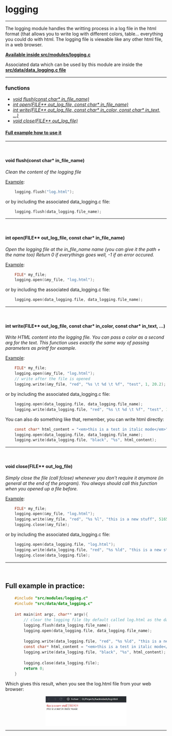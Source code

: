 # logging
----
The logging module handles the writting process in a log file in the html format (that allows you to write log with different colors, table... everything you could do with html. The logging file is viewable like any other html file, in a web browser.

**[Available inside src/modules/logging.c](https://github.com/Elkantor/hacknslash/blob/master/src/modules/logging.c)**

Associated data which can be used by this module are inside the **[src/data/data_logging.c file](https://github.com/Elkantor/hacknslash/blob/master/src/data/data_logging.c)**

---

### functions
- <em>[void flush(const char* in_file_name)](#void-flushconst-char-in_file_name)</em>
- <em>[int open(FILE** out_log_file, const char* in_file_name)](#int-openfile-out_log_file-const-char-in_file_name)</em>
- <em>[int write(FILE** out_log_file, const char* in_color, const char* in_text, ...)](#int-writefile-out_log_file-const-char-in_color-const-char-in_text-)</em>
- <em>[void close(FILE** out_log_file)](#void-closefile-out_log_file)</em>

#### [Full example how to use it](full-example-in-practice)

---
</br>

#### void flush(const char* in_file_name)

_Clean the content of the logging file_

<u>Example</u>:
```c
    logging.flush("log.html");
```
or by including the associated data_logging.c file:
```c
    logging.flush(data_logging.file_name);
```
***
</br>

#### int open(FILE** out_log_file, const char* in_file_name)

_Open the logging file at the in_file_name name (you can give it the path + the name too)_
_Return 0 if everythings goes well, -1 if an error occured._

<u>Example</u>:
```c
    FILE* my_file;
    logging.open(&my_file, "log.html");
```
or by including the associated data_logging.c file:
```c
    logging.open(data_logging.file, data_logging.file_name);
```
***
</br>

#### int write(FILE** out_log_file, const char* in_color, const char* in_text, ...)

_Write HTML content into the logging file. You can pass a color as a second arg for the text._
_This function uses exactly the same way of passing parameters as <em>printf</em> for example._

<u>Example</u>:
```c
    FILE* my_file;
    logging.open(&my_file, "log.html");
    // write after the file is opened
    logging.write(&my_file, "red", "%s \t %d \t %f", "test", 1, 20.2);
```
or by including the associated data_logging.c file:
```c
    logging.open(data_logging.file, data_logging.file_name);
    logging.write(data_logging.file, "red", "%s \t %d \t %f", "test", 1, 20.2);
```
You can also do something like that, remember, you can write html directly:
```c
    const char* html_content = "<em>this is a test in italic mode</em>";
    logging.open(data_logging.file, data_logging.file_name);
    logging.write(data_logging.file, "black", "%s", html_content);
```

***
</br>

#### void close(FILE** out_log_file)

_Simply close the file (call fclose) whenever you don't require it anymore (in general at the end of the program)._
_You always should call this function when you opened up a file before._

<u>Example</u>:
```c
    FILE* my_file;
    logging.open(&my_file, "log.html");
    logging.write(&my_file, "red", "%s %l", "this is a new stuff", 5165454);
    logging.close(&my_file);
```
or by including the associated data_logging.c file:
```c
    logging.open(data_logging.file, "log.html");
    logging.write(data_logging.file, "red", "%s %ld", "this is a new stuff", 5165454);
    logging.close(data_logging.file);
```

***
</br>

## Full example in practice:

```c
    #include "src/modules/logging.c"
    #include "src/data/data_logging.c"

    int main(int argc, char** argv){
        // clear the logging file (by default called log.html as the data_logging.file_name variable)
        logging.flush(data_logging.file_name);
        logging.open(data_logging.file, data_logging.file_name);
        
        logging.write(data_logging.file, "red", "%s %ld", "this is a new stuff", 5165454);
        const char* html_content = "<em>this is a test in italic mode</em>";
        logging.write(data_logging.file, "black", "%s", html_content);

        logging.close(data_logging.file);
        return 0;
    }
```

Which gives this result, when you see the log.html file from your web browser:

<img src="./logging_file_result_example.jpg" style="display: block; margin-left: auto; margin-right: auto; width: 50%;" />

***